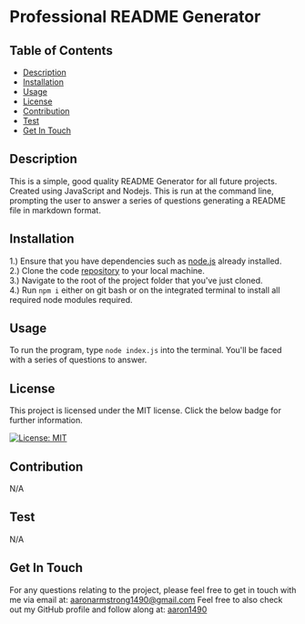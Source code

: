 
# Professional README Generator


## Table of Contents
- [Description](#description)
- [Installation](#installation)
- [Usage](#usage)
- [License](#license)
- [Contribution](#contribution)
- [Test](#test)
- [Get In Touch](#get-in-touch)


## Description
This is a simple, good quality README Generator for all future projects. Created using JavaScript and Nodejs. This is run at the command line, prompting the user to answer a series of questions generating a README file in markdown format.

## Installation
1.) Ensure that you have dependencies such as [node.js](https://nodejs.org/en/download/) already installed.<br> 2.) Clone the code [repository](https://github.com/aaron1490/Project-README-Generator) to your local machine.<br> 3.) Navigate to the root of the project folder that you've just cloned.<br> 4.) Run ```npm i``` either on git bash or on the integrated terminal to install all required node modules required.

## Usage
To run the program, type ```node index.js``` into the terminal. You'll be faced with a series of questions to answer.

## License
This project is licensed under the MIT license. Click the below badge for further information.

[![License: MIT](https://img.shields.io/badge/License-MIT-yellow.svg)](https://opensource.org/licenses/MIT)

## Contribution
N/A

## Test
N/A

## Get In Touch
For any questions relating to the project, please feel free to get in touch with me via email at: [aaronarmstrong1490@gmail.com](mailto:aaronarmstrong1490@gmail.com)
Feel free to also check out my GitHub profile and follow along at: [aaron1490](https://github.com/aaron1490)
